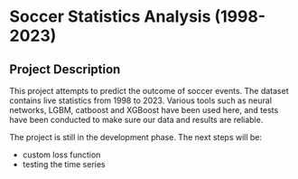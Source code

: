 # Soccer Statistics Analysis (1998-2023)

## Project Description

This project attempts to predict the outcome of soccer events. The dataset contains live statistics from 1998 to 2023. Various tools such as neural networks, LGBM, catboost and XGBoost have been used here, and tests have been conducted to make sure our data and results are reliable.

The project is still in the development phase. The next steps will be:

* custom loss function
* testing the time series

